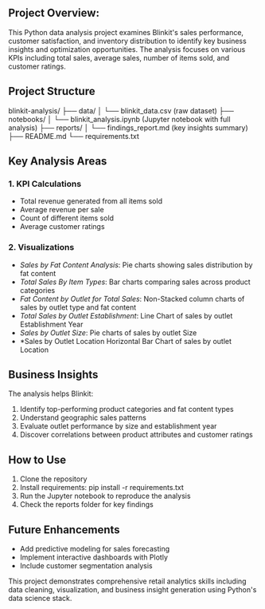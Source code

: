 ## Project Overview:
This Python data analysis project examines Blinkit's sales performance, customer satisfaction, and inventory distribution to identify key business insights and optimization opportunities. The analysis focuses on various KPIs including total sales, average sales, number of items sold, and customer ratings.

## Project Structure
blinkit-analysis/
├── data/
│   └── blinkit_data.csv (raw dataset)
├── notebooks/
│   └── blinkit_analysis.ipynb (Jupyter notebook with full analysis)
├── reports/
│   └── findings_report.md (key insights summary)
├── README.md
└── requirements.txt

## Key Analysis Areas
### 1. KPI Calculations
- Total revenue generated from all items sold
- Average revenue per sale
- Count of different items sold
- Average customer ratings

### 2. Visualizations
- *Sales by Fat Content Analysis*: Pie charts showing sales distribution by fat content
- *Total Sales By Item Types*: Bar charts comparing sales across product categories
- *Fat Content by Outlet for Total Sales*: Non-Stacked column charts of sales by outlet type and fat content
- *Total Sales by Outlet Establishment*: Line Chart of sales by outlet Establishment Year
- *Sales by Outlet Size*: Pie charts of sales by outlet Size
- *Sales by Outlet Location Horizontal Bar Chart  of sales by outlet Location

## Business Insights
The analysis helps Blinkit:
1. Identify top-performing product categories and fat content types
2. Understand geographic sales patterns
3. Evaluate outlet performance by size and establishment year
4. Discover correlations between product attributes and customer ratings

## How to Use
1. Clone the repository
2. Install requirements: pip install -r requirements.txt
3. Run the Jupyter notebook to reproduce the analysis
4. Check the reports folder for key findings

## Future Enhancements
- Add predictive modeling for sales forecasting
- Implement interactive dashboards with Plotly
- Include customer segmentation analysis

This project demonstrates comprehensive retail analytics skills including data cleaning, visualization, and business insight generation using Python's data science stack.
